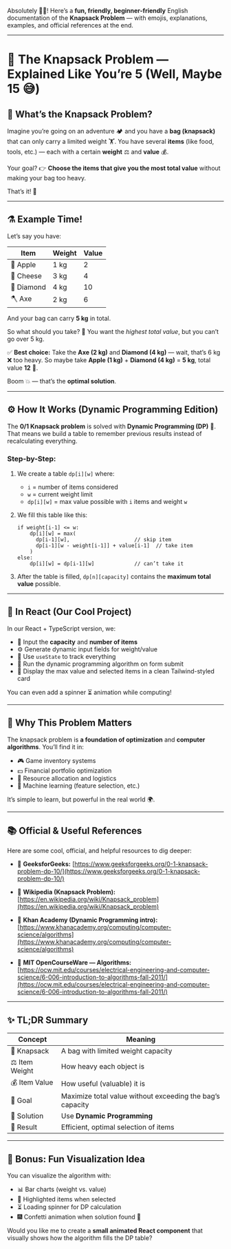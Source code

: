 Absolutely 💪😄!
Here’s a **fun, friendly, beginner-friendly** English documentation of the **Knapsack Problem** — with emojis, explanations, examples, and official references at the end.

---

# 🎒 The Knapsack Problem — Explained Like You’re 5 (Well, Maybe 15 😅)

## 🧠 What’s the Knapsack Problem?

Imagine you’re going on an adventure 🏕️ and you have a **bag (knapsack)** that can only carry a limited weight 🏋️.
You have several **items** (like food, tools, etc.) — each with a certain **weight** ⚖️ and **value** 💰.

Your goal?
👉 **Choose the items that give you the most total value** without making your bag too heavy.

That’s it! 🎯

---

## ⚗️ Example Time!

Let’s say you have:

| Item       | Weight | Value |
| ---------- | ------ | ----- |
| 🍎 Apple   | 1 kg   | 2     |
| 🧀 Cheese  | 3 kg   | 4     |
| 💎 Diamond | 4 kg   | 10    |
| 🪓 Axe     | 2 kg   | 6     |

And your bag can carry **5 kg** in total.

So what should you take? 🤔
You want the *highest total value*, but you can’t go over 5 kg.

✅ **Best choice:**
Take the **Axe (2 kg)** and **Diamond (4 kg)** — wait, that’s 6 kg ❌ too heavy.
So maybe take **Apple (1 kg)** + **Diamond (4 kg)** = **5 kg**, total value **12** 🥳.

Boom 💥 — that’s the **optimal solution**.

---

## ⚙️ How It Works (Dynamic Programming Edition)

The **0/1 Knapsack problem** is solved with **Dynamic Programming (DP)** 🧮.
That means we build a table to remember previous results instead of recalculating everything.

### Step-by-Step:

1. We create a table `dp[i][w]` where:

   * `i` = number of items considered
   * `w` = current weight limit
   * `dp[i][w]` = max value possible with `i` items and weight `w`

2. We fill this table like this:

   ```
   if weight[i-1] <= w:
       dp[i][w] = max(
         dp[i-1][w],                     // skip item
         dp[i-1][w - weight[i-1]] + value[i-1]  // take item
       )
   else:
       dp[i][w] = dp[i-1][w]             // can’t take it
   ```

3. After the table is filled, `dp[n][capacity]` contains the **maximum total value** possible.

---

## 🧩 In React (Our Cool Project)

In our React + TypeScript version, we:

* 🧮 Input the **capacity** and **number of items**
* ⚙️ Generate dynamic input fields for weight/value
* 🚀 Use `useState` to track everything
* 🔁 Run the dynamic programming algorithm on form submit
* 🎨 Display the max value and selected items in a clean Tailwind-styled card

You can even add a spinner ⏳ animation while computing!

---

## 💬 Why This Problem Matters

The knapsack problem is **a foundation of optimization** and **computer algorithms**.
You’ll find it in:

* 🎮 Game inventory systems
* 💵 Financial portfolio optimization
* 🚚 Resource allocation and logistics
* 🧬 Machine learning (feature selection, etc.)

It’s simple to learn, but powerful in the real world 🌍.

---

## 📚 Official & Useful References

Here are some cool, official, and helpful resources to dig deeper:

* 🔗 **GeeksforGeeks:**
  [https://www.geeksforgeeks.org/0-1-knapsack-problem-dp-10/](https://www.geeksforgeeks.org/0-1-knapsack-problem-dp-10/)

* 🔗 **Wikipedia (Knapsack Problem):**
  [https://en.wikipedia.org/wiki/Knapsack_problem](https://en.wikipedia.org/wiki/Knapsack_problem)

* 🔗 **Khan Academy (Dynamic Programming intro):**
  [https://www.khanacademy.org/computing/computer-science/algorithms](https://www.khanacademy.org/computing/computer-science/algorithms)

* 🔗 **MIT OpenCourseWare — Algorithms:**
  [https://ocw.mit.edu/courses/electrical-engineering-and-computer-science/6-006-introduction-to-algorithms-fall-2011/](https://ocw.mit.edu/courses/electrical-engineering-and-computer-science/6-006-introduction-to-algorithms-fall-2011/)

---

## ✨ TL;DR Summary

| Concept        | Meaning                                                   |
| -------------- | --------------------------------------------------------- |
| 🎒 Knapsack    | A bag with limited weight capacity                        |
| ⚖️ Item Weight | How heavy each object is                                  |
| 💰 Item Value  | How useful (valuable) it is                               |
| 🧠 Goal        | Maximize total value without exceeding the bag’s capacity |
| 🧮 Solution    | Use **Dynamic Programming**                               |
| 🚀 Result      | Efficient, optimal selection of items                     |

---

## 🥳 Bonus: Fun Visualization Idea

You can visualize the algorithm with:

* 📊 Bar charts (weight vs. value)
* 🧩 Highlighted items when selected
* ⏳ Loading spinner for DP calculation
* 🎆 Confetti animation when solution found 🎉

Would you like me to create a **small animated React component** that visually shows how the algorithm fills the DP table?
